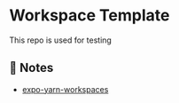 # Workspace Template

This repo is used for testing

## 📝 Notes

- [expo-yarn-workspaces](https://github.com/expo/expo/tree/master/packages/expo-yarn-workspaces)
